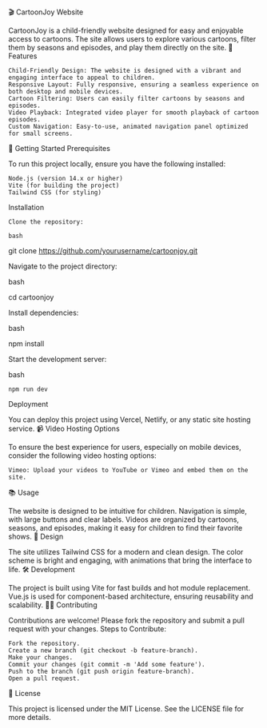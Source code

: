 🎬 CartoonJoy Website

CartoonJoy is a child-friendly website designed for easy and enjoyable access to
cartoons. The site allows users to explore various cartoons, filter them by
seasons and episodes, and play them directly on the site. 🌟 Features

    Child-Friendly Design: The website is designed with a vibrant and engaging interface to appeal to children.
    Responsive Layout: Fully responsive, ensuring a seamless experience on both desktop and mobile devices.
    Cartoon Filtering: Users can easily filter cartoons by seasons and episodes.
    Video Playback: Integrated video player for smooth playback of cartoon episodes.
    Custom Navigation: Easy-to-use, animated navigation panel optimized for small screens.

🚀 Getting Started Prerequisites

To run this project locally, ensure you have the following installed:

    Node.js (version 14.x or higher)
    Vite (for building the project)
    Tailwind CSS (for styling)

Installation

    Clone the repository:

    bash

git clone https://github.com/yourusername/cartoonjoy.git

Navigate to the project directory:

bash

cd cartoonjoy

Install dependencies:

bash

npm install

Start the development server:

bash

    npm run dev

Deployment

You can deploy this project using Vercel, Netlify, or any static site hosting
service. 📹 Video Hosting Options

To ensure the best experience for users, especially on mobile devices, consider
the following video hosting options:

    Vimeo: Upload your videos to YouTube or Vimeo and embed them on the site.

📚 Usage

The website is designed to be intuitive for children. Navigation is simple, with
large buttons and clear labels. Videos are organized by cartoons, seasons, and
episodes, making it easy for children to find their favorite shows. 🎨 Design

The site utilizes Tailwind CSS for a modern and clean design. The color scheme
is bright and engaging, with animations that bring the interface to life. 🛠️
Development

The project is built using Vite for fast builds and hot module replacement.
Vue.js is used for component-based architecture, ensuring reusability and
scalability. 👨‍💻 Contributing

Contributions are welcome! Please fork the repository and submit a pull request
with your changes. Steps to Contribute:

    Fork the repository.
    Create a new branch (git checkout -b feature-branch).
    Make your changes.
    Commit your changes (git commit -m 'Add some feature').
    Push to the branch (git push origin feature-branch).
    Open a pull request.

📝 License

This project is licensed under the MIT License. See the LICENSE file for more
details.
